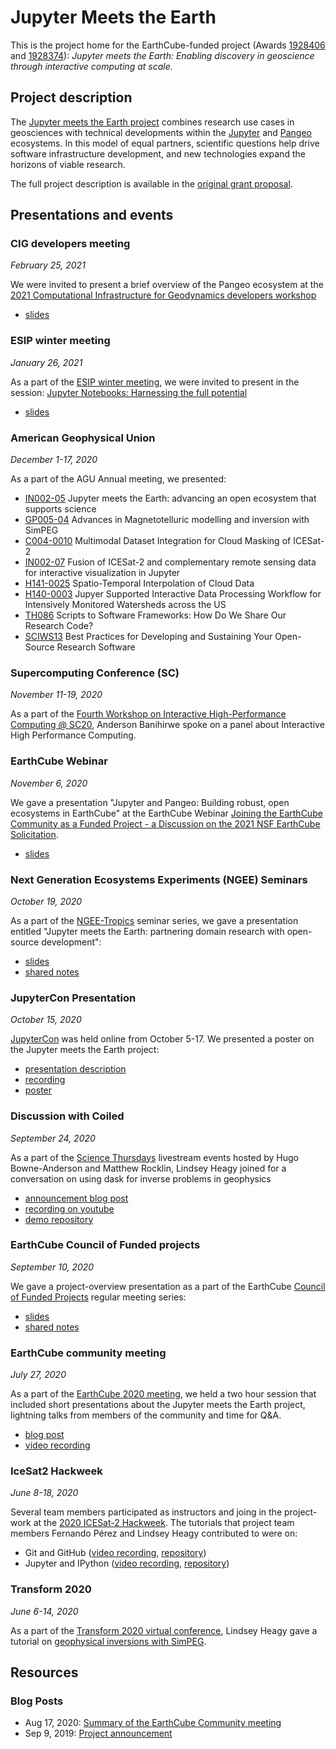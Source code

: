# Jupyter Meets the Earth


This is the project home for the EarthCube-funded project (Awards [1928406](https://nsf․gov/awardsearch/showAward?AWD_ID=1928406) and [1928374](https://nsf․gov/awardsearch/showAward?AWD_ID=1928374)):
_Jupyter meets the Earth: Enabling discovery in geoscience through interactive computing at scale._

## Project description

The [Jupyter meets the Earth project](https://blog.jupyter.org/jupyter-meets-the-earth-1b0eb33c83f?source=friends_link&sk=945065ffe0c101b6c8ec369425574600) combines research use cases in geosciences with technical developments within the [Jupyter](http://jupyter.org/) and [Pangeo](http://pangeo.io/) ecosystems. In this model of equal partners, scientific questions help drive software infrastructure development, and new technologies expand the horizons of viable research.

The full project description is available in the [original grant proposal](https://zenodo.org/record/3369939).


## Presentations and events

### CIG developers meeting
_February 25, 2021_

We were invited to present a brief overview of the Pangeo ecosystem at the [2021 Computational Infrastructure for Geodynamics developers workshop](https://geodynamics.org/cig/events/calendar/2021-cig-developers-workshop/)

- [slides](https://docs.google.com/presentation/d/1jdcov4EsHb2H64nTQLqhucATLLJFapzxX8YkykiqYY4/edit?usp=sharing)

### ESIP winter meeting
_January 26, 2021_

As a part of the [ESIP winter meeting](https://2021esipwintermeeting.sched.com/), we were invited to present in the session: [Jupyter Notebooks: Harnessing the full potential](https://2021esipwintermeeting.sched.com/event/g495/jupyter-notebooks-harnessing-the-full-potential)

- [slides](https://docs.google.com/presentation/d/1QBR3BkM0xIa3FQJPxWjLenWs--FqrZk0Q8qPxuqHkyg/edit)

### American Geophysical Union
_December 1-17, 2020_

As a part of the AGU Annual meeting, we presented:

- [IN002-05](https://agu.confex.com/agu/fm20/meetingapp.cgi/Paper/764293) Jupyter meets the Earth: advancing an open ecosystem that supports science
- [GP005-04](https://agu.confex.com/agu/fm20/meetingapp.cgi/Paper/734576) Advances in Magnetotelluric modelling and inversion with SimPEG
- [C004-0010](https://agu.confex.com/agu/fm20/meetingapp.cgi/Paper/743265) Multimodal Dataset Integration for Cloud Masking of ICESat-2
- [IN002-07](https://agu.confex.com/agu/fm20/meetingapp.cgi/Paper/744051) Fusion of ICESat-2 and complementary remote sensing data for interactive visualization in Jupyter
- [H141-0025](https://agu.confex.com/agu/fm20/meetingapp.cgi/Paper/766113) Spatio-Temporal Interpolation of Cloud Data
- [H140-0003](https://agu.confex.com/agu/fm20/meetingapp.cgi/Paper/715796) Jupyer Supported Interactive Data Processing Workflow for Intensively Monitored Watersheds across the US
- [TH086](https://agu.confex.com/agu/fm20/meetingapp.cgi/Session/104761) Scripts to Software Frameworks: How Do We Share Our Research Code?
- [SCIWS13](https://agu.confex.com/agu/fm20/meetingapp.cgi/Session/103714) Best Practices for Developing and Sustaining Your Open-Source Research Software

### Supercomputing Conference (SC)
_November 11-19, 2020_

As a part of the [Fourth Workshop on Interactive High-Performance Computing @ SC20](https://www.interactivehpc.com/), Anderson Banihirwe spoke on a panel about Interactive High Performance Computing.

### EarthCube Webinar
_November 6, 2020_

We gave a presentation "Jupyter and Pangeo: Building robust, open ecosystems in EarthCube" at the EarthCube Webinar [Joining the EarthCube Community as a Funded Project - a Discussion on the 2021 NSF EarthCube Solicitation](https://www.earthcube.org/event/earthcube-webinar-joining-earthcube-community-funded-project-discussion-2021-nsf-earthcube-solicitation).

- [slides](https://docs.google.com/presentation/d/1oIDTq5M4GI4qr53VG8XcI_tP9mPUW_9B9J-lDj90nfc/edit?usp=sharing)


### Next Generation Ecosystems Experiments (NGEE) Seminars
_October 19, 2020_

As a part of the [NGEE-Tropics](https://ngee-tropics.lbl.gov/) seminar series, we gave a presentation entitled "Jupyter meets the Earth: partnering domain research with open-source development":

- [slides](https://docs.google.com/presentation/d/1lyigjwK-Wkl_FjxxhQHieycQvMOVdyMgZgYx-6fpcg8/edit?usp=sharing)
- [shared notes](https://docs.google.com/document/d/1UzrgbleUE0LCL2VewtbYce8qYVmU_o8z5325JYT9ij8/edit?usp=sharing)


### JupyterCon Presentation
_October 15, 2020_

[JupyterCon](https://jupytercon.com/) was held online from October 5-17. We presented a poster on the Jupyter meets the Earth project:

- [presentation description](https://cfp.jupytercon.com/2020/schedule/presentation/245/jupyter-meets-the-earth-connecting-jupyter-development-with-geoscience-research/)
- [recording](https://drive.google.com/file/d/1mzik_NPnEaBf68ax1DvfASpZTsEK_FFO/view?usp=sharing)
- [poster](https://drive.google.com/file/d/1AbDuTI9xtNowPHp6wN5MaT2NvJrmAB3T/view?usp=sharing)


### Discussion with Coiled
_September 24, 2020_

As a part of the [Science Thursdays](https://coiled.io/blog/coileds-first-live-stream-science-thursdays/) livestream events hosted by Hugo Bowne-Anderson and Matthew Rocklin, Lindsey Heagy joined for a conversation on using dask for inverse problems in geophysics

- [announcement blog post](https://coiled.io/blog/imaging-earths-subsurface-with-python-and-jupyter/)
- [recording on youtube](https://t.co/cImsLJUROP?amp=1)
- [demo repository](https://github.com/simpeg-research/bookpurnong-inversion)


### EarthCube Council of Funded projects
_September 10, 2020_

We gave a project-overview presentation as a part of the EarthCube [Council of Funded Projects](https://www.earthcube.org/group/council-funded-projects-cfp) regular meeting series:

- [slides](https://docs.google.com/presentation/d/1xQTYROldMRDg8RTNmRTCjPbNZ_AIC_80KhnAR7rcNB4/edit?usp=sharing)
- [shared notes](https://docs.google.com/document/d/1v74fUNH6fldvv0iPFVx57bDyg3yJBGENNFc-DU74fxE/edit?usp=sharing)


### EarthCube community meeting
_July 27, 2020_

As a part of the [EarthCube 2020 meeting](https://www.earthcube.org/EC2020), we held a two hour session that included short presentations about the Jupyter meets the Earth project, lightning talks from members of the community and time for Q&A.

- [blog post](https://blog.jupyter.org/jupyter-meets-the-earth-earthcube-community-meeting-4bb9fb49cada?source=friends_link&sk=ecec9c45937c0e354bed03fc13dc0b92)
- [video recording](https://youtu.be/Zj3Gm4LNfwo)


### IceSat2 Hackweek
_June 8-18, 2020_

Several team members participated as instructors and joing in the project-work at the [2020 ICESat-2 Hackweek](https://icesat-2hackweek.github.io/). The tutorials that project team members Fernando Pérez and Lindsey Heagy contributed to were on:
- Git and GitHub ([video recording](https://youtu.be/O2lLC_s_d20), [repository](https://github.com/ICESAT-2HackWeek/intro-git))
- Jupyter and IPython ([video recording](https://youtu.be/Jft9-RnmH1Y), [repository](https://github.com/ICESAT-2HackWeek/intro-jupyter))

### Transform 2020
_June 6-14, 2020_

As a part of the [Transform 2020 virtual conference](https://transform2020.sched.com/), Lindsey Heagy gave a tutorial on [geophysical inversions with SimPEG](https://transform2020.sched.com/event/cD5V/tutorial-geophysical-inversion-in-simpeg).


## Resources

### Blog Posts

- Aug 17, 2020: [Summary of the EarthCube Community meeting](https://blog.jupyter.org/jupyter-meets-the-earth-earthcube-community-meeting-4bb9fb49cada?source=friends_link&sk=ecec9c45937c0e354bed03fc13dc0b92)
- Sep 9, 2019: [Project announcement](https://blog.jupyter.org/jupyter-meets-the-earth-1b0eb33c83f?source=friends_link&sk=945065ffe0c101b6c8ec369425574600)

